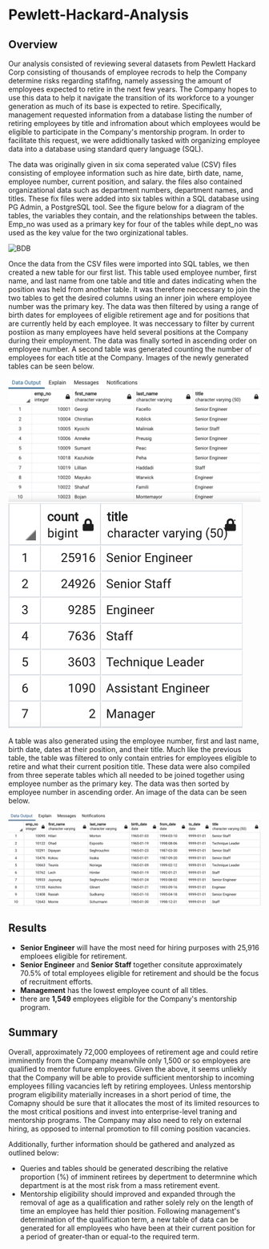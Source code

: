 # Pewlett-Hackard-Analysis

## Overview
Our analysis consisted of reviewing several datasets from Pewlett Hackard Corp consisting of thousands of employee recrods to help the Company determine risks regarding stafifng, namely assessing the amount of employees expected to retire in the next few years. The Company hopes to use this data to help it navigate the transition of its workforce to a younger generation as much of its base is expected to retire.  Specifically, management requested information from a database listing the number of retiring employees by title and infromation about which employees would be eligible to participate in the Company's mentorship program. In order to facilitate this request, we were adidtionally tasked with organizing employee data into a database using standard query language (SQL). 

The data was originally given in six coma seperated value (CSV) files consisting of employee information such as hire date, birth date, name, employee number, current position, and salary.  the files also contained organizational data such as department numbers, department names, and titles. These fix files were added into six tables within a SQL database using PG Admin, a PostgreSQL tool. See the figure below for a diagram of the tables, the variables they contain, and the relationships between the tables.  Emp_no was used as a primary key for four of the tables while dept_no was used as the key value for the two orginizational tables. 

 ![BDB](Resources/QuickDBD-exports.png)

Once the data from the CSV files were imported into SQL tables, we then created a new table for our first list. This table used employee number, first name, and last name from one table and title and dates indicating when the position was held from another table. It was therefore neccessary to join the two tables to get the desired columns using an inner join where employee number was the primary key. The data was then filtered by using a range of birth dates for employees of eligible retirement age and for positions that are currently held by each employee. It was neccessary to filter by current postiion as many employees have held several positions at the Company during their employment. The data was finally sorted in ascending order on employee number. A second table was generated counting the number of employees for each title at the Company.  Images of the newly generated tables can be seen below. 

 ![BDB](Resources/unique_titles.png)
 ![BDB](Resources/retiring_titles.png)

A table was also generated using the employee number, first and last name, birth date, dates at their position, and their title. Much like the previous table, the table was filtered to only contain entries for employees eligible to retire and what their current position title.  These data were also compiled from three seperate tables which all needed to be joined together using employee number as the primary key. The data was then sorted by employee number in ascending order. An image of the data can be seen below. 

 ![BDB](Resources/mentoring_titles.png)

## Results

- **Senior Engineer** will have the most need for hiring purposes with 25,916 emploees eligible for retirement.
- **Senior Engineer** and **Senior Staff** together consitute approximately 70.5% of total employees eligible for retirement and should be the focus of recruitment efforts. 
- **Management** has the lowest employee count of all titles. 
- there are **1,549** employees eligible for the Company's mentorship program. 

## Summary
Overall, approximately 72,000 employees of retirement age and could retire imminently from the Company meanwhile only 1,500 or so employees are qualified to mentor future employees. Given the above, it seems unliekly that the Company will be able to provide sufficient mentorship to incoming employees filling vacancies left by retiring employees. Unless mentorship program eligibility materially increases in a short period of time, the Comapny should be sure that it allocates the most of its limited resources to the most critical positions and invest into enterprise-level traning and mentorship programs. The Company may also need to rely on external hiring, as opposed to internal promotion to fill coming position vacancies.  

Additionally, further information should be gathered and analyzed as outlined below:
- Queries and tables should be generated describing the relative proportion (%) of imminent retirees by depertment to determnine which department is at the most risk from a mass retirement event. 
- Mentorship eligibility should improved and expanded through the removal of age as a qualification and rather solely rely on the length of time an employee has held thier position. Following management's determination of the qualification term, a new table of data can be generated for all employees who have been at their current position for a period of greater-than or equal-to the required term. 







